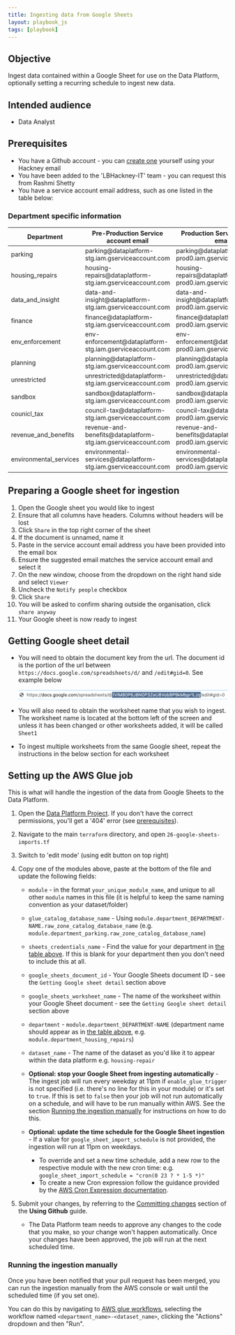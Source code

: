 ```yaml
---
title: Ingesting data from Google Sheets
layout: playbook_js
tags: [playbook]
---
```


## Objective

Ingest data contained within a Google Sheet for use on the Data Platform, optionally setting a recurring schedule to ingest new data.

## Intended audience

- Data Analyst

## Prerequisites

- You have a Github account - you can [create one][github_signup] yourself using your Hackney email
- You have been added to the 'LBHackney-IT' team - you can request this from Rashmi Shetty
- You have a service account email address, such as one listed in the table below:

### Department specific information

<table>
  <thead>
    <tr>
      <th>Department</th>
      <th>Pre-Production Service account email</th>
      <th>Production Service account email</th>
    </tr>
  </thead>
  <tbody>
    <tr>
      <td>parking</td>
      <td>parking@dataplatform-stg.iam.gserviceaccount.com</td>
      <td>parking@dataplatform-prod0.iam.gserviceaccount.com</td>
    </tr>
    <tr>
      <td>housing_repairs</td>
      <td>housing-repairs@dataplatform-stg.iam.gserviceaccount.com</td>
      <td>housing-repairs@dataplatform-prod0.iam.gserviceaccount.com</td>
    </tr>
    <tr>
      <td>data_and_insight</td>
      <td>data-and-insight@dataplatform-stg.iam.gserviceaccount.com</td>
      <td>data-and-insight@dataplatform-prod0.iam.gserviceaccount.com</td>
    </tr>
    <tr>
      <td>finance</td>
      <td>finance@dataplatform-stg.iam.gserviceaccount.com</td>
      <td>finance@dataplatform-prod0.iam.gserviceaccount.com</td>
    </tr>
    <tr>
      <td>env_enforcement</td>
      <td>env-enforcement@dataplatform-stg.iam.gserviceaccount.com</td>
      <td>env-enforcement@dataplatform-prod0.iam.gserviceaccount.com</td>
    </tr>
    <tr>
      <td>planning</td>
      <td>planning@dataplatform-stg.iam.gserviceaccount.com</td>
      <td>planning@dataplatform-prod0.iam.gserviceaccount.com</td>
    </tr>
    <tr>
      <td>unrestricted</td>
      <td>unrestricted@dataplatform-stg.iam.gserviceaccount.com</td>
      <td>unrestricted@dataplatform-prod0.iam.gserviceaccount.com</td>
    </tr>
    <tr>
      <td>sandbox</td>
      <td>sandbox@dataplatform-stg.iam.gserviceaccount.com</td>
      <td>sandbox@dataplatform-prod0.iam.gserviceaccount.com</td>
    </tr>
    <tr>
      <td>counicl_tax</td>
      <td>council-tax@dataplatform-stg.iam.gserviceaccount.com</td>
      <td>council-tax@dataplatform-prod0.iam.gserviceaccount.com</td>
    </tr>
    <tr>
      <td>revenue_and_benefits</td>
      <td>revenue-and-benefits@dataplatform-stg.iam.gserviceaccount.com</td>
      <td>revenue-and-benefits@dataplatform-prod0.iam.gserviceaccount.com</td>
    </tr>
    <tr>
      <td>environmental_services</td>
      <td>environmental-services@dataplatform-stg.iam.gserviceaccount.com</td>
      <td>environmental-services@dataplatform-prod0.iam.gserviceaccount.com</td>
    </tr>
  </tbody>
</table>

## Preparing a Google sheet for ingestion

1. Open the Google sheet you would like to ingest
2. Ensure that all columns have headers. Columns without headers will be lost
3. Click `Share` in the top right corner of the sheet
4. If the document is unnamed, name it
5. Paste in the service account email address you have been provided into the email box
6. Ensure the suggested email matches the service account email and select it
7. On the new window, choose from the dropdown on the right hand side and select `Viewer`
8. Uncheck the `Notify people` checkbox
9. Click `Share`
10. You will be asked to confirm sharing outside the organisation, click `share anyway`
11. Your Google sheet is now ready to ingest

## Getting Google sheet detail

- You will need to obtain the document key from the url. The document id is the portion of the url between `https://docs.google.com/spreadsheets/d/` and `/edit#gid=0`. See example below

  ![Google sheet id](../images/google_spreadsheet_id_example.png)

- You will also need to obtain the worksheet name that you wish to ingest. The worksheet name is located at the bottom left of the screen and unless it has been changed or other worksheets added, it will be called `Sheet1`
- To ingest multiple worksheets from the same Google sheet, repeat the instructions in the below section for each worksheet

## Setting up the AWS Glue job

This is what will handle the ingestion of the data from Google Sheets to the Data Platform.

1. Open the [Data Platform Project](https://github.com/LBHackney-IT/data-platform). If you don't have the correct permissions, you'll get a '404' error (see [prerequisites](#prerequisites)).
2. Navigate to the main `terraform` directory, and open `26-google-sheets-imports.tf`
3. Switch to 'edit mode' (using edit button on top right)
4. Copy one of the modules above, paste at the bottom of the file and update the following fields:

   - `module` - in the format `your_unique_module_name`, and unique to all other `module` names in this file (it is helpful to keep the same naming convention as your dataset/folder)
   - `glue_catalog_database_name` - Using `module.department_DEPARTMENT-NAME.raw_zone_catalog_database_name` (e.g. `module.department_parking.raw_zone_catalog_database_name`)
   - `sheets_credentials_name` - Find the value for your department in [the table above](#department-specific-information). If this is blank for your department then you don't need to include this at all.
   - `google_sheets_document_id` - Your Google Sheets document ID - see the `Getting Google sheet detail` section above
   - `google_sheets_worksheet_name` - The name of the worksheet within your Google Sheet document - see the `Getting Google sheet detail` section above
   - `department` - `module.department_DEPARTMENT-NAME` (department name should appear as in [the table above](#department-specific-information), e.g. `module.department_housing_repairs`)
   - `dataset_name` - The name of the dataset as you'd like it to appear within the data platform e.g. `housing-repair`

   - **Optional: stop your Google Sheet from ingesting automatically** - The ingest job will run every weekday at 11pm if `enable_glue_trigger` is not specified (i.e. there's no line for this in your module) or it's set to `true`. If this is set to `false` then your job will not run automatically on a schedule, and will have to be run manually within AWS. See the section [Running the ingestion manually](#running-the-ingestion-manually) for instructions on how to do this.

   - **Optional: update the time schedule for the Google Sheet ingestion** - If a value for `google_sheet_import_schedule` is not provided, the ingestion will run at 11pm on weekdays.
     - To override and set a new time schedule, add a new row to the respective module with the new cron time: e.g. `google_sheet_import_schedule = "cron(0 23 ? * 1-5 *)"`
     - To create a new Cron expression follow the guidance provided by the [AWS Cron Expression documentation][aws_cron_expressions].

5. Submit your changes, by referring to the [Committing changes][committing-changes] section of the **Using Github** guide.
   - The Data Platform team needs to approve any changes to the code that you make, so your change won't happen automatically.
     Once your changes have been approved, the job will run at the next scheduled time.

### Running the ingestion manually

Once you have been notified that your pull request has been merged, you can run the ingestion manually from the AWS console or wait until the scheduled time (if you set one).

You can do this by navigating to [AWS glue workflows][aws_glue_workflow], selecting the workflow named `<department_name>-<dataset_name>`, clicking the "Actions" dropdown and then "Run".

[aws_cron_expressions]: https://docs.aws.amazon.com/AmazonCloudWatch/latest/events/ScheduledEvents.html#CronExpressions
[github_signup]: https://github.com/signup
[aws_glue_workflow]: https://eu-west-2.console.aws.amazon.com/glue/home?region=eu-west-2#etl:tab=workflows
[committing-changes]: ../getting-set-up/using-github#committing-your-changes-to-the-data-platform-project
